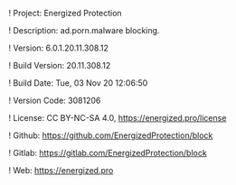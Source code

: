 ! Project: Energized Protection

! Description: ad.porn.malware blocking.

! Version: 6.0.1.20.11.308.12

! Build Version: 20.11.308.12

! Build Date: Tue, 03 Nov 20 12:06:50

! Version Code: 3081206

! License: CC BY-NC-SA 4.0, https://energized.pro/license

! Github: https://github.com/EnergizedProtection/block

! Gitlab: https://gitlab.com/EnergizedProtection/block


! Web: https://energized.pro
